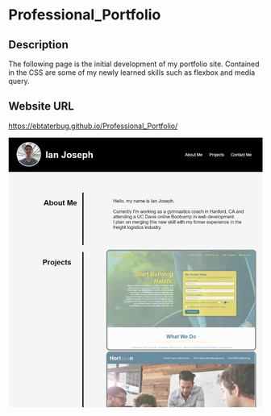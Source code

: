 # Professional_Portfolio

## Description
The following page is the initial development of my portfolio site. Contained in the CSS are some of my newly learned skills such as flexbox and media query.

## Website URL
https://ebtaterbug.github.io/Professional_Portfolio/

![](assets\images\Ian_Joseph_Portfolio.PNG)
